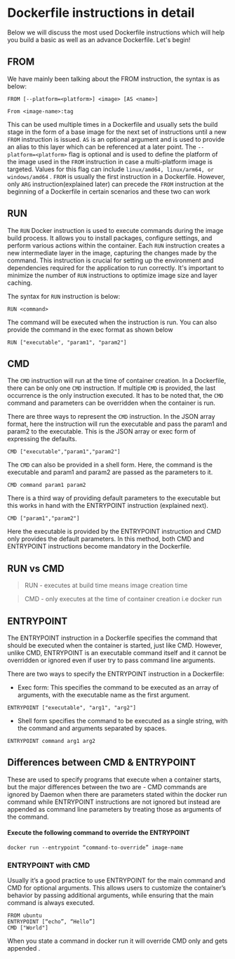 # Dockerfile instructions in detail
Below we will discuss the most used Dockerfile instructions which will help you build a basic as well as an advance Dockerfile. Let's begin!

## FROM
We have mainly been talking about the FROM instruction, the syntax is as below:

```
FROM [--platform=<platform>] <image> [AS <name>]
```
```
From <image-name>:tag
```
This can be used multiple times in a Dockerfile and usually sets the build stage in the form of a base image for the next set of instructions until a new `FROM` instruction is issued. `AS` <name>is an optional argument and is used to provide an alias to this layer which can be referenced at a later point. The `--platform=<platform>` flag is optional and is used to define the platform of the image used in the `FROM` instruction in case a multi-platform image is targeted. Values for this flag can include `linux/amd64, linux/arm64, or windows/amd64` . `FROM` is usually the first instruction in a Dockerfile. However, only `ARG` instruction(explained later) can precede the `FROM` instruction at the beginning of a Dockerfile in certain scenarios and these two can work

## RUN
The `RUN` Docker instruction is used to execute commands during the image build process. It allows you to install packages, configure settings, and perform various actions within the container. Each `RUN` instruction creates a new intermediate layer in the image, capturing the changes made by the command. This instruction is crucial for setting up the environment and dependencies required for the application to run correctly. It's important to minimize the number of `RUN` instructions to optimize image size and layer caching.

The syntax for `RUN` instruction is below:

```
RUN <command>
```

The command will be executed when the instruction is run. You can also provide the command in the exec format as shown below

```
RUN ["executable", "param1", "param2"]
```

## CMD
The `CMD` instruction will run at the time of container creation. In a Dockerfile, there can be only one `CMD` instruction. If multiple `CMD` is provided, the last occurrence is the only instruction executed. It has to be noted that, the `CMD` command and parameters can be overridden when the container is run.

There are three ways to represent the `CMD` instruction. In the JSON array format, here the instruction will run the executable and pass the param1 and param2 to the executable. This is the JSON array or exec form of expressing the defaults.

```
CMD ["executable","param1","param2"]
```
The `CMD` can also be provided in a shell form. Here, the command is the executable and param1 and param2 are passed as the parameters to it.

```
CMD command param1 param2
```
There is a third way of providing default parameters to the executable but this works in hand with the ENTRYPOINT instruction (explained next).

```
CMD ["param1","param2"]
```
Here the executable is provided by the ENTRYPOINT instruction and CMD only provides the default parameters. In this method, both CMD and ENTRYPOINT instructions become mandatory in the Dockerfile.

## RUN vs CMD

> RUN - executes at build time means image creation time

> CMD - only executes at the time of container creation i.e docker run

## ENTRYPOINT

The ENTRYPOINT instruction in a Dockerfile specifies the command that should be executed when the container is started, just like CMD. However, unlike CMD, ENTRYPOINT is an executable command itself and it cannot be overridden or ignored even if user try to pass command line arguments.

There are two ways to specify the ENTRYPOINT instruction in a Dockerfile:

* Exec form: This specifies the command to be executed as an array of arguments, with the executable name as the first argument.

```
ENTRYPOINT ["executable", "arg1", "arg2"]
```

* Shell form specifies the command to be executed as a single string, with the command and arguments separated by spaces.

```
ENTRYPOINT command arg1 arg2
```

## Differences between CMD & ENTRYPOINT
These are used to specify programs that execute when a container starts, but the major differences between the two are - CMD commands are ignored by Daemon when there are parameters stated within the docker run command while ENTRYPOINT instructions are not ignored but instead are appended as command line parameters by treating those as arguments of the command.

#### Execute the following command to override the ENTRYPOINT

```
docker run --entrypoint “command-to-override” image-name
```

### ENTRYPOINT with CMD
Usually it’s a good practice to use ENTRYPOINT for the main command and CMD for optional arguments. This allows users to customize the container’s behavior by passing additional arguments, while ensuring that the main command is always executed.

```
FROM ubuntu
ENTRYPOINT [“echo”, “Hello”]
CMD ["World"]
```
When you state a command in docker run it will override CMD only and gets appended .
